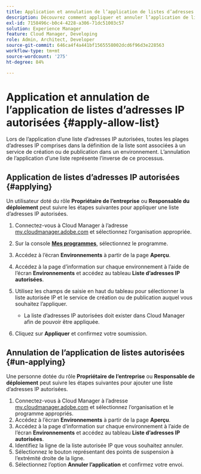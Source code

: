 ```yaml
---
title: Application et annulation de l’application de listes d’adresses IP autorisées
description: Découvrez comment appliquer et annuler l’application de listes d’adresses IP autorisées aux environnements.
exl-id: 7158496c-b0c4-4228-a306-71dc51003c57
solution: Experience Manager
feature: Cloud Manager, Developing
role: Admin, Architect, Developer
source-git-commit: 646ca4f4a441bf1565558002dcd6f96d3e228563
workflow-type: tm+mt
source-wordcount: '275'
ht-degree: 84%

---
```



# Application et annulation de l’application de listes d’adresses IP autorisées {#apply-allow-list}

Lors de l’application d’une liste d’adresses IP autorisées, toutes les plages d’adresses IP comprises dans la définition de la liste sont associées à un service de création ou de publication dans un environnement. L’annulation de l’application d’une liste représente l’inverse de ce processus.

## Application de listes d’adresses IP autorisées {#applying}

Un utilisateur doté du rôle **Propriétaire de l’entreprise** ou **Responsable du déploiement** peut suivre les étapes suivantes pour appliquer une liste d’adresses IP autorisées.

1. Connectez-vous à Cloud Manager à l’adresse [my.cloudmanager.adobe.com](https://my.cloudmanager.adobe.com/) et sélectionnez l’organisation appropriée.

1. Sur la console **[Mes programmes](/help/implementing/cloud-manager/navigation.md#my-programs)**, sélectionnez le programme.
1. Accédez à l’écran **Environnements** à partir de la page **Aperçu**.
1. Accédez à la page d’information sur chaque environnement à l’aide de l’écran **Environnements** et accédez au tableau **Liste d’adresses IP autorisées**.
1. Utilisez les champs de saisie en haut du tableau pour sélectionner la liste autorisée IP et le service de création ou de publication auquel vous souhaitez l’appliquer.
   * La liste d’adresses IP autorisées doit exister dans Cloud Manager afin de pouvoir être appliquée.
1. Cliquez sur **Appliquer** et confirmez votre soumission.

## Annulation de l’application de listes autorisées {#un-applying}

Une personne dotée du rôle **Propriétaire de l’entreprise** ou **Responsable de déploiement** peut suivre les étapes suivantes pour ajouter une liste d’adresses IP autorisées.

1. Connectez-vous à Cloud Manager à l’adresse [my.cloudmanager.adobe.com](https://my.cloudmanager.adobe.com/) et sélectionnez l’organisation et le programme appropriés.
1. Accédez à l’écran **Environnements** à partir de la page **Aperçu**.
1. Accédez à la page d’information sur chaque environnement à l’aide de l’écran **Environnements** et accédez au tableau **Liste d’adresses IP autorisées**.
1. Identifiez la ligne de la liste autorisée IP que vous souhaitez annuler.
1. Sélectionnez le bouton représentant des points de suspension à l’extrémité droite de la ligne.
1. Sélectionnez l’option **Annuler l’application** et confirmez votre envoi.

